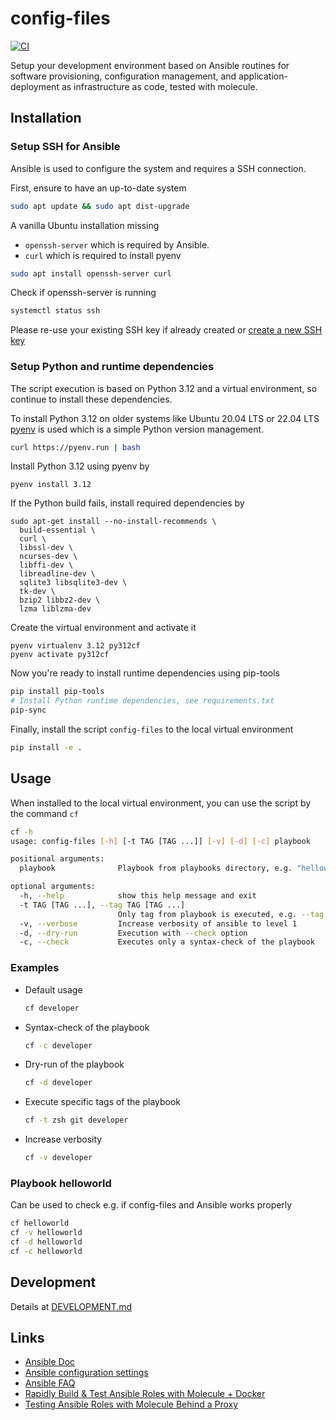 # config-files

[![CI](https://github.com/cmuck/config-files/actions/workflows/ci.yml/badge.svg?event=schedule)](https://github.com/cmuck/config-files/actions/workflows/ci.yml)

Setup your development environment based on Ansible routines for software provisioning, configuration management, and
application-deployment as infrastructure as code, tested with molecule.

## Installation

### Setup SSH for Ansible

Ansible is used to configure the system and requires a SSH connection.

First, ensure to have an up-to-date system

```sh
sudo apt update && sudo apt dist-upgrade
```

A vanilla Ubuntu installation missing

- `openssh-server` which is required by Ansible.
- `curl` which is required to install pyenv

```sh
sudo apt install openssh-server curl
```

Check if openssh-server is running

```sh
systemctl status ssh
```

Please re-use your existing SSH key if already created or
[create a new SSH key](https://help.github.com/en/github/authenticating-to-github/generating-a-new-ssh-key-and-adding-it-to-the-ssh-agent#generating-a-new-ssh-key)

### Setup Python and runtime dependencies

The script execution is based on Python 3.12 and a virtual environment, so continue to install these dependencies.

To install Python 3.12 on older systems like Ubuntu 20.04 LTS or 22.04 LTS [pyenv](https://github.com/pyenv/pyenv) is
used which is a simple Python version management.

```sh
curl https://pyenv.run | bash
```

Install Python 3.12 using pyenv by

```shell
pyenv install 3.12
```

If the Python build fails, install required dependencies by

```shell
sudo apt-get install --no-install-recommends \
  build-essential \
  curl \
  libssl-dev \
  ncurses-dev \
  libffi-dev \
  libreadline-dev \
  sqlite3 libsqlite3-dev \
  tk-dev \
  bzip2 libbz2-dev \
  lzma liblzma-dev
```

Create the virtual environment and activate it

```shell
pyenv virtualenv 3.12 py312cf
pyenv activate py312cf
```

Now you're ready to install runtime dependencies using pip-tools

```sh
pip install pip-tools
# Install Python runtime dependencies, see requirements.txt
pip-sync
```

Finally, install the script `config-files` to the local virtual environment

```sh
pip install -e .
```

## Usage

When installed to the local virtual environment, you can use the script by the command `cf`

```sh
cf -h
usage: config-files [-h] [-t TAG [TAG ...]] [-v] [-d] [-c] playbook

positional arguments:
  playbook              Playbook from playbooks directory, e.g. "helloworld"

optional arguments:
  -h, --help            show this help message and exit
  -t TAG [TAG ...], --tag TAG [TAG ...]
                        Only tag from playbook is executed, e.g. --tag zsh git
  -v, --verbose         Increase verbosity of ansible to level 1
  -d, --dry-run         Execution with --check option
  -c, --check           Executes only a syntax-check of the playbook
```

### Examples

- Default usage

  ```sh
  cf developer
  ```

- Syntax-check of the playbook

  ```sh
  cf -c developer
  ```

- Dry-run of the playbook

  ```sh
  cf -d developer
  ```

- Execute specific tags of the playbook

  ```sh
  cf -t zsh git developer
  ```

- Increase verbosity

  ```sh
  cf -v developer
  ```

### Playbook helloworld

Can be used to check e.g. if config-files and Ansible works properly

```sh
cf helloworld
cf -v helloworld
cf -d helloworld
cf -c helloworld
```

## Development

Details at [DEVELOPMENT.md](./DEVELOPMENT.md)

## Links

- [Ansible Doc](https://docs.ansible.com/)
- [Ansible configuration settings](https://docs.ansible.com/ansible/2.8/reference_appendices/config.html)
- [Ansible FAQ](https://docs.ansible.com/ansible/latest/reference_appendices/faq.html)
- [Rapidly Build & Test Ansible Roles with Molecule + Docker](https://www.youtube.com/watch?v=DAnMyBZ8-Qs)
- [Testing Ansible Roles with Molecule Behind a Proxy](https://renaudmarti.net/posts/molecule-proxy-support/)
